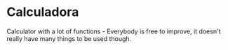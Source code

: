 # Calculadora
Calculator with a lot of functions - Everybody is free to improve, it doesn't really have many things to be used though.
